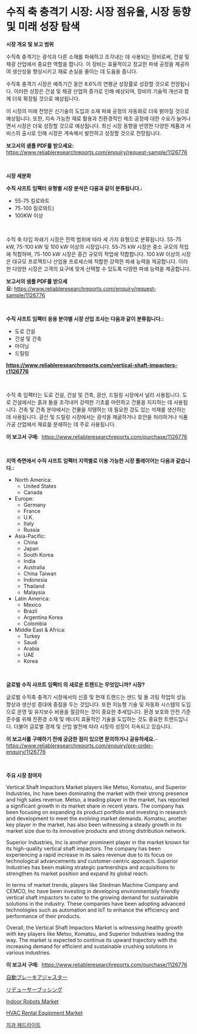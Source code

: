 <p><h1>수직 축 충격기 시장: 시장 점유율, 시장 동향 및 미래 성장 탐색</h1></p><p><strong>시장 개요 및 보고 범위</strong></p>
<p><p>수직축 충격기는 광석과 다른 소재를 파쇄하고 조각내는 데 사용되는 장비로써, 건설 및 채광 산업에서 중요한 역할을 합니다. 이 장비는 효율적이고 정교한 파쇄 공정을 제공하여 생산성을 향상시키고 재료 손실을 줄이는 데 도움을 줍니다.</p><p>수직축 충격기 시장은 예측기간 동안 8.6%의 연평균 성장률로 성장할 것으로 전망됩니다. 이러한 성장은 건설 및 채광 산업의 증가로 인해 예상되며, 장비의 기술적 개선과 함께 더욱 확장될 것으로 예상됩니다.</p><p>이 시장의 미래 전망은 신기술의 도입과 소재 파쇄 공정의 자동화로 더욱 밝아질 것으로 예상됩니다. 또한, 지속 가능한 재료 활용과 친환경적인 제조 공정에 대한 수요가 늘어나면서 시장은 더욱 성장할 것으로 예상됩니다. 최신 시장 동향을 반영한 다양한 제품과 서비스의 출시로 인해 시장은 계속해서 발전하고 성장할 것으로 전망됩니다.</p></p>
<p><strong>보고서의 샘플 PDF를 받으세요:</strong> <a href="https://www.reliableresearchreports.com/enquiry/request-sample/1126776">https://www.reliableresearchreports.com/enquiry/request-sample/1126776</a></p>
<p>&nbsp;</p>
<p><strong>시장 세분화</strong></p>
<p><strong>수직 샤프트 임팩터 유형별 시장 분석은 다음과 같이 분류됩니다.:</strong></p>
<p><ul><li>55-75 킬로와트</li><li>75-100 킬로와트)</li><li>100KW 이상</li></ul></p>
<p>&nbsp;</p>
<p><p>수직 축 타입 파쇄기 시장은 전력 범위에 따라 세 가지 유형으로 분류됩니다. 55-75 kW, 75-100 kW 및 100 kW 이상의 시장입니다. 55-75 kW 시장은 중소 규모의 작업에 적합하며, 75-100 kW 시장은 중간 규모의 작업에 적합합니다. 100 kW 이상의 시장은 대규모 프로젝트나 산업용 프로세스에 적합한 강력한 파쇄 능력을 제공합니다. 이러한 다양한 시장은 고객의 요구에 맞게 선택할 수 있도록 다양한 파쇄 능력을 제공합니다.</p></p>
<p><strong>보고서의 샘플 PDF를 받으세요:</strong>&nbsp;<a href="https://www.reliableresearchreports.com/enquiry/request-sample/1126776">https://www.reliableresearchreports.com/enquiry/request-sample/1126776</a></p>
<p>&nbsp;</p>
<p><strong> 수직 샤프트 임팩터 응용 분야별 시장 산업 조사는 다음과 같이 분류됩니다.:</strong></p>
<p><ul><li>도로 건설</li><li>건설 및 건축</li><li>마이닝</li><li>드릴링</li></ul></p>
<p><strong><a href="https://www.reliableresearchreports.com/vertical-shaft-impactors-r1126776">https://www.reliableresearchreports.com/vertical-shaft-impactors-r1126776</a></strong></p>
<p>&nbsp;</p>
<p><p>수직 축 임팩터는 도로 건설, 건설 및 건축, 광산, 드릴링 시장에서 널리 사용됩니다. 도로 건설에서는 흙과 돌을 조각내어 강력한 기초를 마련하고 건물을 지지하는 데 사용됩니다. 건축 및 건축 분야에서는 건물을 지탱하는 데 필요한 강도 있는 석재를 생산하는 데 사용됩니다. 광산 및 드릴링 시장에서는 광석을 채굴하거나 호안을 처리하거나 식품 가공 산업에서 재료를 분쇄하는 데 주로 사용됩니다.</p></p>
<p><strong>이 보고서 구매:</strong>&nbsp; <a href="https://www.reliableresearchreports.com/purchase/1126776">https://www.reliableresearchreports.com/purchase/1126776</a></p>
<p>&nbsp;</p>
<p><strong>지역 측면에서 수직 샤프트 임팩터 지역별로 이용 가능한 시장 플레이어는 다음과 같습니다.:</strong></p>
<p><ul>
    <li>
        North America:
        <ul>
            <li>United States</li>
            <li>Canada</li>
        </ul>
    </li>
    <li>
        Europe:
        <ul>
            <li>Germany</li>
            <li>France</li>
            <li>U.K.</li>
            <li>Italy</li>
            <li>Russia</li>
        </ul>
    </li>
    <li>
        Asia-Pacific:
        <ul>
            <li>China</li>
            <li>Japan</li>
            <li>South Korea</li>
            <li>India</li>
            <li>Australia</li>
            <li>China Taiwan</li>
            <li>Indonesia</li>
            <li>Thailand</li>
            <li>Malaysia</li>
        </ul>
    </li>
    <li>
        Latin America:
        <ul>
            <li>Mexico</li>
            <li>Brazil</li>
            <li>Argentina Korea</li>
            <li>Colombia</li>
        </ul>
    </li>
    <li>
        Middle East & Africa:
        <ul>
            <li>Turkey</li>
            <li>Saudi</li>
            <li>Arabia</li>
            <li>UAE</li>
            <li>Korea</li>
        </ul>
    </li>
    </ul></p>
<p>&nbsp;</p>
<p><strong>글로벌 수직 샤프트 임팩터 의 새로운 트렌드는 무엇입니까? 시장?</strong></p>
<p><p>글로벌 수직축 충격기 시장에서의 신흥 및 현재 트렌드는 샌드 및 돌 괴팅 작업의 성능 향상과 생산성 증대에 중점을 두는 것입니다. 또한 지능형 기술 및 자동화 시스템의 도입으로 운영 및 유지보수 비용을 절감하는 것이 중요한 추세입니다. 환경 보호와 안전 기준 준수를 위해 친환경 소재 및 에너지 효율적인 기술을 도입하는 것도 중요한 트렌드입니다. 더불어 글로벌 경제 및 산업 발전에 따라 시장의 성장이 지속되고 있습니다.</p></p>
<p><strong>이 보고서를 구매하기 전에 궁금한 점이 있으면 문의하거나 공유하세요.</strong>- <a href="https://www.reliableresearchreports.com/enquiry/pre-order-enquiry/1126776">https://www.reliableresearchreports.com/enquiry/pre-order-enquiry/1126776</a></p>
<p>&nbsp;</p>
<p><strong>주요 시장 참여자</strong></p>
<p><p>Vertical Shaft Impactors Market players like Metso, Komatsu, and Superior Industries, Inc have been dominating the market with their strong presence and high sales revenue. Metso, a leading player in the market, has reported a significant growth in its market share in recent years. The company has been focusing on expanding its product portfolio and investing in research and development to meet the evolving market demands. Komatsu, another key player in the market, has also been witnessing a steady growth in its market size due to its innovative products and strong distribution network.</p><p>Superior Industries, Inc is another prominent player in the market known for its high-quality vertical shaft impactors. The company has been experiencing a rapid increase in its sales revenue due to its focus on technological advancements and customer-centric approach. Superior Industries has been making strategic partnerships and acquisitions to strengthen its market position and expand its global reach.</p><p>In terms of market trends, players like Stedman Machine Company and CEMCO, Inc have been investing in developing environmentally friendly vertical shaft impactors to cater to the growing demand for sustainable solutions in the industry. These companies have been adopting advanced technologies such as automation and IoT to enhance the efficiency and performance of their products.</p><p>Overall, the Vertical Shaft Impactors Market is witnessing healthy growth with key players like Metso, Komatsu, and Superior Industries leading the way. The market is expected to continue its upward trajectory with the increasing demand for efficient and sustainable crushing solutions in various industries.</p></p>
<p><strong>이 보고서 구매:</strong>&nbsp;&nbsp;<a href="https://www.reliableresearchreports.com/purchase/1126776">https://www.reliableresearchreports.com/purchase/1126776</a></p>
<p><p><a href="https://github.com/ReyesKohler20231/Market-Research-Report-List-1/blob/main/814017726552.md">自動ブレーキアジャスター</a></p><p><a href="https://github.com/xnljig2898992/Market-Research-Report-List-1/blob/main/331679026553.md">リデューサーブッシング</a></p><p><a href="https://github.com/dx0328/Market-Research-Report-List-2/blob/main/indoor-robots-market.md">Indoor Robots Market</a></p><p><a href="https://github.com/Glendatilghmankmgz0rbhwpy/Market-Research-Report-List-2/blob/main/hvac-rental-equipment-market.md">HVAC Rental Equipment Market</a></p><p><a href="https://github.com/fernandotryO5lson96765/Market-Research-Report-List-1/blob/main/707253924619.md">치과 헤드라이트</a></p></p>